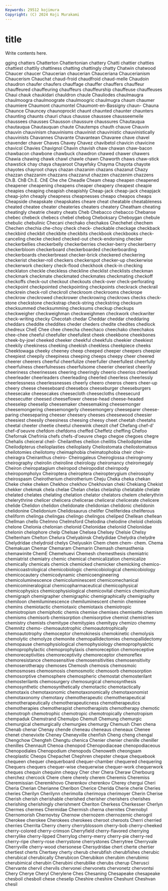 ```yaml
---
Keywords: 29512 kojimura
Copyright: (C) 2024 Koji Murakami
---
```


# title

Write contents here.



gging chatters
Chatterton Chattertonian chattery Chatti chattier chatties chattiest chattily chattiness chatting
chattingly chatty Chatwin chatwood Chaucer chaucer Chaucerian chaucerian Chauceriana Chaucerianism
Chaucerism Chauchat chaud-froid chaudfroid chaud-melle Chaudoin chaudron chaufer chaufers chauffage
chauffer chauffers chauffeur chauffeured chauffeuring chauffeurs chauffeurship chauffeuse chauffeuses Chaui
chauk chaukidari chauldron chaule Chauliodes chaulmaugra chaulmoogra chaulmoograte chaulmoogric chaulmugra
chaum chaumer chaumiere Chaumont chaumontel Chaumont-en-Bassigny chaun- Chauna Chaunce Chauncey
chaunoprockt chaunt chaunted chaunter chaunters chaunting chaunts chauri chaus chausse
chaussee chausseemeile chaussees chausses Chausson chaussure chaussures Chautauqua chautauqua Chautauquan
chaute Chautemps chauth chauve Chauvin chauvin chauvinism chauvinisms chauvinist chauvinistic
chauvinistically chauvinists Chavannes Chavante Chavantean Chavaree chave chavel chavender chaver
Chaves Chavey Chavez chavibetol chavicin chavicine chavicol Chavies Chavignol Chavin
chavish chaw chawan chaw-bacon chawbacon chawbone chawbuck chawdron chawed chawer
chawers Chawia chawing chawk chawl chawle chawn Chaworth chaws chaw-stick
chawstick chay chaya chayaroot Chayefsky Chayma Chayota chayote chayotes chayroot
chays chazan chazanim chazans chazanut Chazy chazzan chazzanim chazzans chazzanut
chazzen chazzenim chazzens Ch.B. ChB Ch.E. ChE Che che Cheadle
Cheam cheap cheapen cheapened cheapener cheapening cheapens cheaper cheapery cheapest
cheapie cheapies cheaping cheapish cheapishly Cheap-jack cheap-jack cheapjack cheap-john cheaply
cheapness cheapnesses cheapo cheapos cheaps Cheapside cheapskate cheapskates cheare cheat
cheatable cheatableness cheated cheatee cheater cheateries cheaters cheatery Cheatham cheating
cheatingly cheatrie cheatry cheats Cheb Chebacco chebacco Chebanse chebec chebeck
chebecs chebel chebog Cheboksary Cheboygan chebule chebulic chebulinic Checani chechako
chechakos Chechehet chechem Chechen chechia che-choy check check- checkable checkage
checkback checkbird checkbit checkbite checkbits checkbook checkbooks check-canceling checke checked
checked-out check-endorsing checker checkerbellies checkerbelly checkerberries checker-berry checkerberry checkerbloom checkerboard
checkerboarded checkerboarding checkerboards checkerbreast checker-brick checkered checkering checkerist checker-roll checkers
checkerspot checker-up checkerwise checkerwork checkery check-flood checkhook check-in checking checklaton
checkle checkless checkline checklist checklists checkman checkmark checkmate checkmated checkmates
checkmating checkoff checkoffs check-out checkout checkouts check-over check-perforating checkpoint checkpointed
checkpointing checkpoints checkrack checkrail checkrein check-roll checkroll checkroom checkrooms checkrope
checkrow checkrowed checkrower checkrowing checkrows checks check-stone checkstone checkstrap check-string
checkstring checksum checksummed checksumming checksums checkup checkups checkweigher checkweighman checkweighmen
checkwork checkwriter check-writing checky Checotah chedar Cheddar cheddar cheddaring cheddars
cheddite cheddites cheder cheders chedite chedites chedlock chedreux CheE Chee
chee cheecha cheechaco cheechako cheechakos chee-chee cheeful cheefuller cheefullest cheek
cheekbone cheekbones cheek-by-jowl cheeked cheeker cheekful cheekfuls cheekier cheekiest cheekily
cheekiness cheeking cheekish cheekless cheekpiece cheeks Cheektowaga cheeky cheeney cheep
cheeped cheeper cheepers cheepier cheepiest cheepily cheepiness cheeping cheeps cheepy
cheer cheered cheerer cheerers cheerful cheerfulize cheerfuller cheerfullest cheerfully cheerfulness
cheerfulnesses cheerfulsome cheerier cheeriest cheerily cheeriness cheerinesses cheering cheeringly cheerio
cheerios cheerlead cheerleader cheerleaders cheerleading cheerled cheerless cheerlessly cheerlessness cheerlessnesses
cheerly cheero cheeros cheers cheer-up cheery cheese cheeseboard cheesebox cheeseburger
cheeseburgers cheesecake cheesecakes cheesecloth cheesecloths cheesecurd cheesecutter cheesed cheeseflower cheese-head
cheese-headed cheeselep cheeselip cheesemaker cheesemaking cheesemonger cheesemongering cheesemongerly cheesemongery cheeseparer
cheese-paring cheeseparing cheeser cheesery cheeses cheesewood cheesier cheesiest cheesily cheesiness
cheesing cheesy cheet cheetah cheetahs cheetal cheeter cheetie cheetul cheewink
cheezit chef Chefang chef-d' chef-d'oeuvre chefdom chefdoms cheffed Cheffetz cheffing
Chefoo Chefornak Chefrinia chefs chefs-d'oeuvre chego chegoe chegoes chegre Chehalis
cheiceral cheil- Cheilanthes cheilion cheilitis Cheilodipteridae Cheilodipterus cheiloplasties cheiloplasty Cheilostomata
cheilostomatous cheilotomies cheilotomy cheimaphobia cheimatophobia cheir cheir- cheiragra Cheiranthus cheiro-
Cheirogaleus Cheiroglossa cheirognomy cheirography cheirolin cheiroline cheirology cheiromancy cheiromegaly Cheiron
cheiropatagium cheiropod cheiropodist cheiropody cheiropompholyx Cheiroptera cheiroptera cheiropterygium cheirosophy cheirospasm
Cheirotherium cheirotherium Cheju Cheka cheka chekan Cheke cheke cheken Chekhov
chekhov Chekhovian cheki Chekiang Chekist chekker chekmak chela chelae Chelan
chelas chelaship chelatable chelate chelated chelates chelating chelation chelator chelators
chelem chelerythrin chelerythrine chelicer chelicera chelicerae cheliceral chelicerate chelicere chelide
Chelidon chelidon chelidonate chelidonian chelidonic chelidonin chelidonine Chelidonium Chelidosaurus chelifer
Cheliferidea cheliferous cheliform chelinga chelingas chelingo chelingos cheliped Chellean chellean
Chellman chello Chelmno Chelmsford Chelodina chelodine cheloid cheloids chelone Chelonia
chelonian chelonid Chelonidae cheloniid Cheloniidae chelonin chelophore chelp Chelsae Chelsea
Chelsey Chelsie Chelsy Cheltenham Chelton Chelura Chelyabinsk Chelydidae Chelydra chelydre
Chelydridae chelydroid chelys Chelyuskin Chem chem chem- chem. Chema Chemakuan
Chemar Chemaram Chemarin Chemash chemasthenia chemawinite ChemE Chemehuevi Chemesh chemesthesis
chemiatric chemiatrist chemiatry chemic chemical chemicalization chemicalize chemically chemicals chemick
chemicked chemicker chemicking chemico- chemicoastrological chemicobiologic chemicobiological chemicobiology chemicocautery chemicodynamic
chemicoengineering chemicoluminescence chemicoluminescent chemicomechanical chemicomineralogical chemicopharmaceutical chemicophysical chemicophysics chemicophysiological chemicovital
chemics chemiculture chemigraph chemigrapher chemigraphic chemigraphically chemigraphy chemiloon chemiluminescence chemiluminescent
chemin cheminee chemins chemiotactic chemiotaxic chemiotaxis chemiotropic chemiotropism chemiphotic chemis
chemise chemises chemisette chemism chemisms chemisorb chemisorption chemisorptive chemist chemistries
chemistry chemists chemitype chemitypies chemitypy chemizo chemmy Chemnitz chemo- chemoautotrophic
chemoautotrophically chemoautotrophy chemoceptor chemokinesis chemokinetic chemolysis chemolytic chemolyze chemonite chemopallidectomies
chemopallidectomy chemopause chemophysiological chemophysiology chemoprophyalctic chemoprophylactic chemoprophylaxis chemoreception chemoreceptive chemoreceptivities
chemoreceptivity chemoreceptor chemoreflex chemoresistance chemosensitive chemosensitivities chemosensitivity chemoserotherapy chemoses Chemosh
chemosis chemosmoic chemosmoses chemosmosis chemosmotic chemosorb chemosorption chemosorptive chemosphere chemospheric
chemostat chemosterilant chemosterilants chemosurgery chemosurgical chemosynthesis chemosynthetic chemosynthetically chemotactic chemotactically
chemotaxis chemotaxonomic chemotaxonomically chemotaxonomist chemotaxonomy chemotaxy chemotherapeutic chemotherapeutical chemotherapeutically chemotherapeuticness
chemotherapeutics chemotherapies chemotherapist chemotherapists chemotherapy chemotic chemotroph chemotrophic chemotropic chemotropically
chemotropism chempaduk Chemstrand Chemulpo Chemult Chemung chemurgic chemurgical chemurgically chemurgies
chemurgy Chemush Chen chena Chenab chenar Chenay chende cheneau cheneaus
cheneaux Chenee chenet chenevixite Cheney Cheneyville chenfish Cheng cheng chengal
Chengchow Chengteh Chengtu chenica Chenier chenier chenille cheniller chenilles Chennault
Chenoa chenopod Chenopodiaceae chenopodiaceous Chenopodiales Chenopodium chenopods Chenoweth cheongsam cheoplastic
Cheops Chepachet Chephren chepster cheque chequebook chequeen chequer chequerboard chequer-chamber
chequered chequering Chequers chequers chequer-wise chequerwise chequer-work chequerwork cheques chequin
chequinn chequy Cher cher Chera Cheraw Cherbourg cherchez chercock Chere
chere cherely cherem Cheremis Cheremiss Cheremissian Cheremkhovo Cherenkov cherenkov Cherey
chergui Cheri Cheria Cherian Cherianne Cheribon Cherice Cherida Cherie cherie
Cheries cheries Cherilyn Cherilynn cherimolla cherimoya cherimoyer Cherin Cherise Cherish
cherish cherishable cherished cherisher cherishers cherishes cherishing cherishingly cherishment Cheriton
Cherkess Cherkesser Cherlyn Chermes chermes Chermidae Chermish cherna chernites Chernobyl
Chernomorish Chernovtsy Chernow chernozem chernozemic cherogril Cherokee cherokee Cherokees cherokees
cheroot cheroots Cherri cherried cherries Cherrita Cherry cherry cherryblossom cherry-bob
cherry-cheeked cherry-colored cherry-crimson Cherryfield cherry-flavored cherrying cherrylike cherry-lipped Cherrylog cherry-merry
cherry-pie cherry-red cherry-ripe cherry-rose cherrystone cherrystones Cherrytree Cherryvale Cherryville cherry-wood
chersonese Chersydridae chert cherte chertier chertiest cherts Chertsey cherty cherub
cherubfish cherubfishes cherubic cherubical cherubically Cherubicon Cherubikon cherubim cherubimic cherubimical
cherubin Cherubini cherublike cherubs cherup Cherusci Chervante chervil chervils chervonei
chervonets chervonetz chervontsi Chery Cherye Cheryl Cherylene Ches Chesaning Chesapeake
chesapeake chesboil chesboll chese cheselip Cheshire cheshire Cheshunt Cheshvan chesil
